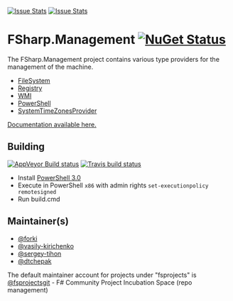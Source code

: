 [![Issue Stats](http://issuestats.com/github/fsprojects/FSharp.Management/badge/issue)](http://issuestats.com/github/fsprojects/FSharp.Management)
[![Issue Stats](http://issuestats.com/github/fsprojects/FSharp.Management/badge/pr)](http://issuestats.com/github/fsprojects/FSharp.Management)

FSharp.Management [![NuGet Status](http://img.shields.io/nuget/v/FSharp.Management.svg?style=flat)](https://www.nuget.org/packages/FSharp.Management/)
===========================

The FSharp.Management project contains various type providers for the management of the machine.

* [FileSystem](http://fsprojects.github.io/FSharp.Management/FileSystemProvider.html)
* [Registry](http://fsprojects.github.io/FSharp.Management/RegistryProvider.html)
* [WMI](http://fsprojects.github.io/FSharp.Management/WMIProvider.html)
* [PowerShell](http://fsprojects.github.io/FSharp.Management/PowerShellProvider.html)
* [SystemTimeZonesProvider](http://fsprojects.github.io/FSharp.Management/SystemTimeZonesProvider.html)

<a href="http://fsprojects.github.io/FSharp.Management" target="_blank">Documentation available here.</a>

## Building
[![AppVeyor Build status](https://ci.appveyor.com/api/projects/status/n94phug4pgecalte?svg=true)](https://ci.appveyor.com/project/sergey-tihon/fsharp-management-6aqlt)
[![Travis build status](https://travis-ci.org/fsprojects/FSharp.Management.png)](https://travis-ci.org/fsprojects/FSharp.Management/)

* Install [PowerShell 3.0](http://www.microsoft.com/en-us/download/details.aspx?id=34595)
* Execute in PowerShell `x86` with admin rights `set-executionpolicy remotesigned`
* Run build.cmd

## Maintainer(s)

- [@forki](https://github.com/forki)
- [@vasily-kirichenko](https://github.com/vasily-kirichenko)
- [@sergey-tihon](https://github.com/sergey-tihon)
- [@dtchepak](https://github.com/dtchepak)

The default maintainer account for projects under "fsprojects" is [@fsprojectsgit](https://github.com/fsprojectsgit) - F# Community Project Incubation Space (repo management)
